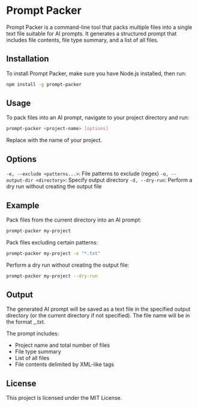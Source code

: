 # Prompt Packer

Prompt Packer is a command-line tool that packs multiple files into a single text file suitable for AI prompts. It
generates a structured prompt that includes file contents, file type summary, and a list of all files.

## Installation

To install Prompt Packer, make sure you have Node.js installed, then run:

```sh
npm install -g prompt-packer
```

## Usage

To pack files into an AI prompt, navigate to your project directory and run:

```sh
prompt-packer <project-name> [options]
```

Replace <project-name> with the name of your project.

## Options

`-e, --exclude <patterns...>`: File patterns to exclude (regex)
`-o, --output-dir <directory>`: Specify output directory
`-d, --dry-run`: Perform a dry run without creating the output file

## Example

Pack files from the current directory into an AI prompt:

```sh
prompt-packer my-project
```

Pack files excluding certain patterns:

```sh
prompt-packer my-project -e "*.txt"
```

Perform a dry run without creating the output file:

```sh
prompt-packer my-project --dry-run
```

## Output
The generated AI prompt will be saved as a text file in the specified output directory (or the current directory if not specified). The file name will be in the format <project-name>_<timestamp>.txt.

The prompt includes:
- Project name and total number of files
- File type summary
- List of all files
- File contents delimited by XML-like tags

## License
This project is licensed under the MIT License.
